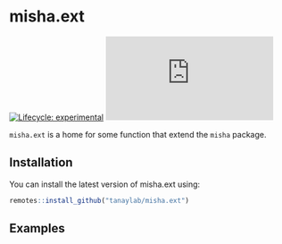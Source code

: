 
<!-- README.md is generated from README.Rmd. Please edit that file -->
misha.ext
=========

<!-- badges: start -->
[![Lifecycle: experimental](https://img.shields.io/badge/lifecycle-experimental-orange.svg)](https://www.tidyverse.org/lifecycle/#experimental) [![CRAN status](https://www.r-pkg.org/badges/version/misha.ext)](https://CRAN.R-project.org/package=misha.ext) <!-- badges: end -->

`misha.ext` is a home for some function that extend the `misha` package.

Installation
------------

You can install the latest version of misha.ext using:

``` r
remotes::install_github("tanaylab/misha.ext")
```

Examples
--------
